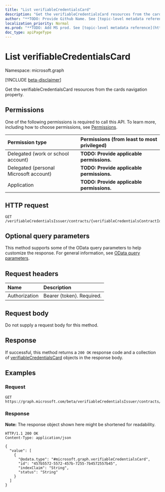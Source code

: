 ```yaml
---
title: "List verifiableCredentialsCard"
description: "Get the verifiableCredentialsCard resources from the cards navigation property."
author: "**TODO: Provide Github Name. See [topic-level metadata reference](https://msgo.azurewebsites.net/add/document/guidelines/metadata.html#topic-level-metadata)**"
localization_priority: Normal
ms.prod: "**TODO: Add MS prod. See [topic-level metadata reference](https://msgo.azurewebsites.net/add/document/guidelines/metadata.html#topic-level-metadata)**"
doc_type: apiPageType
---
```


# List verifiableCredentialsCard
Namespace: microsoft.graph

[!INCLUDE [beta-disclaimer](../../includes/beta-disclaimer.md)]

Get the verifiableCredentialsCard resources from the cards navigation property.

## Permissions
One of the following permissions is required to call this API. To learn more, including how to choose permissions, see [Permissions](/graph/permissions-reference).

|Permission type|Permissions (from least to most privileged)|
|:---|:---|
|Delegated (work or school account)|**TODO: Provide applicable permissions.**|
|Delegated (personal Microsoft account)|**TODO: Provide applicable permissions.**|
|Application|**TODO: Provide applicable permissions.**|

## HTTP request

<!-- {
  "blockType": "ignored"
}
-->
``` http
GET /verifiableCredentialsIssuer/contracts/{verifiableCredentialsContractId}/cards
```

## Optional query parameters
This method supports some of the OData query parameters to help customize the response. For general information, see [OData query parameters](/graph/query-parameters).

## Request headers
|Name|Description|
|:---|:---|
|Authorization|Bearer {token}. Required.|

## Request body
Do not supply a request body for this method.

## Response

If successful, this method returns a `200 OK` response code and a collection of [verifiableCredentialsCard](../resources/verifiablecredentialscard.md) objects in the response body.

## Examples

### Request
<!-- {
  "blockType": "request",
  "name": "list_verifiablecredentialscard"
}
-->
``` http
GET https://graph.microsoft.com/beta/verifiableCredentialsIssuer/contracts/{verifiableCredentialsContractId}/cards
```


### Response
**Note:** The response object shown here might be shortened for readability.
<!-- {
  "blockType": "response",
  "truncated": true,
  "@odata.type": "Collection(microsoft.graph.verifiableCredentialsCard)"
}
-->
``` http
HTTP/1.1 200 OK
Content-Type: application/json

{
  "value": [
    {
      "@odata.type": "#microsoft.graph.verifiableCredentialsCard",
      "id": "457b5572-5572-457b-7255-7b4572557b45",
      "indexClaim": "String",
      "status": "String"
    }
  ]
}
```


